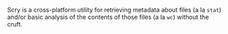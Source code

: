 Scry is a cross-platform utility for retrieving metadata about files (a la `stat`) and/or basic analysis of the contents of those files (a la `wc`) without the cruft.
